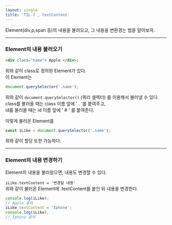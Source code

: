 ```yaml
---
layout: single
title: 'TIL-7 , textContent'
---
```


Element(div,p,span 등)의 내용을 불러오고, 그 내용을 변환경는 법을 알아보자.

***

<h3>Element의 내용 불러오기</h3>

>
```html
<div class="name"> Apple </div>;
```

위와 같이 class로 정의된 Element가 있다.  
이 Element는

>
```javascript
document.querySelector('.name');
```

위와 같이 `document.querySelector()` (쿼리 셀렉터) 를 이용해서 불러낼 수 있다.  
class를 불러올 때는 class 이름 앞에 ' . '를 붙여주고,  
id를 불러올 때는 id 이름 앞에 ' # ' 를 붙여준다.  

이렇게 불러온 Element를  

>
```javascript
const iLike = document.querySelector('.name');
```

위와 같이 할당 또한 가능하다.  

***

<h3>Element의 내용 변경하기</h3>

Element의 내용을 불러왔으면, 내용도 변경할 수 있다.  

`iLike.textContent = '변경할 내용'`  
위와 같이 불러온 Element에 .textContent를 붙인 뒤 내용을 변경한다.  

>
```javascript
console.log(iLike);
// Apple 출력  
iLike.textContent = 'Iphone';
console.log(iLike);
// Iphone 출력
```
<!--stackedit_data:
eyJoaXN0b3J5IjpbLTE3MzMyMzUxXX0=
-->